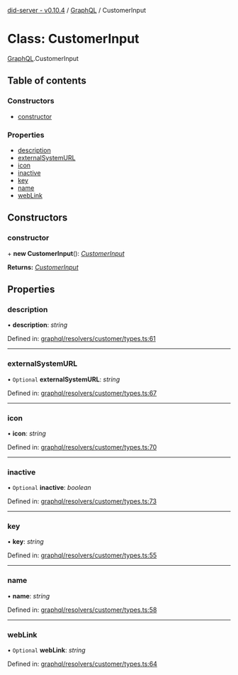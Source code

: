 [did-server - v0.10.4](../README.md) / [GraphQL](../modules/graphql.md) / CustomerInput

# Class: CustomerInput

[GraphQL](../modules/graphql.md).CustomerInput

## Table of contents

### Constructors

- [constructor](graphql.customerinput.md#constructor)

### Properties

- [description](graphql.customerinput.md#description)
- [externalSystemURL](graphql.customerinput.md#externalsystemurl)
- [icon](graphql.customerinput.md#icon)
- [inactive](graphql.customerinput.md#inactive)
- [key](graphql.customerinput.md#key)
- [name](graphql.customerinput.md#name)
- [webLink](graphql.customerinput.md#weblink)

## Constructors

### constructor

\+ **new CustomerInput**(): [*CustomerInput*](graphql.customerinput.md)

**Returns:** [*CustomerInput*](graphql.customerinput.md)

## Properties

### description

• **description**: *string*

Defined in: [graphql/resolvers/customer/types.ts:61](https://github.com/Puzzlepart/did/blob/dev/server/graphql/resolvers/customer/types.ts#L61)

___

### externalSystemURL

• `Optional` **externalSystemURL**: *string*

Defined in: [graphql/resolvers/customer/types.ts:67](https://github.com/Puzzlepart/did/blob/dev/server/graphql/resolvers/customer/types.ts#L67)

___

### icon

• **icon**: *string*

Defined in: [graphql/resolvers/customer/types.ts:70](https://github.com/Puzzlepart/did/blob/dev/server/graphql/resolvers/customer/types.ts#L70)

___

### inactive

• `Optional` **inactive**: *boolean*

Defined in: [graphql/resolvers/customer/types.ts:73](https://github.com/Puzzlepart/did/blob/dev/server/graphql/resolvers/customer/types.ts#L73)

___

### key

• **key**: *string*

Defined in: [graphql/resolvers/customer/types.ts:55](https://github.com/Puzzlepart/did/blob/dev/server/graphql/resolvers/customer/types.ts#L55)

___

### name

• **name**: *string*

Defined in: [graphql/resolvers/customer/types.ts:58](https://github.com/Puzzlepart/did/blob/dev/server/graphql/resolvers/customer/types.ts#L58)

___

### webLink

• `Optional` **webLink**: *string*

Defined in: [graphql/resolvers/customer/types.ts:64](https://github.com/Puzzlepart/did/blob/dev/server/graphql/resolvers/customer/types.ts#L64)
